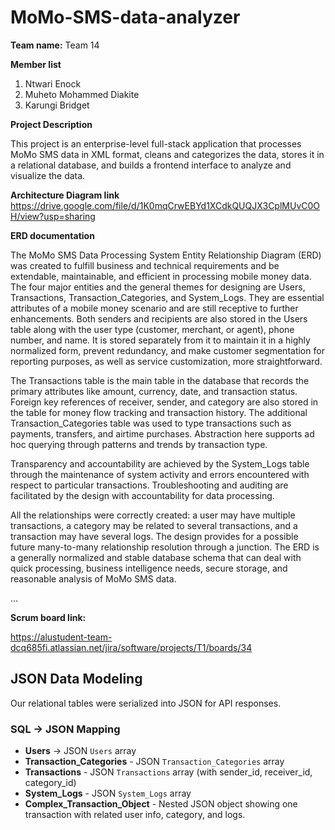 # MoMo-SMS-data-analyzer

**Team name:**
Team 14

**Member list**

1. Ntwari Enock
2. Muheto Mohammed Diakite
3. Karungi Bridget

**Project Description**

This project is an enterprise-level full-stack application that processes MoMo SMS data in XML format, cleans and categorizes the data, stores it in a relational database, and builds a frontend interface to analyze and visualize the data.

**Architecture Diagram link**
https://drive.google.com/file/d/1K0mqCrwEBYd1XCdkQUQJX3CplMUvC0OH/view?usp=sharing

**ERD documentation**

The MoMo SMS Data Processing System Entity Relationship Diagram (ERD) was created to fulfill business and technical requirements and be extendable, maintainable, and efficient in processing mobile money data. The four major entities and the general themes for designing are Users, Transactions, Transaction_Categories, and System_Logs. They are essential attributes of a mobile money scenario and are still receptive to further enhancements.
Both senders and recipients are also stored in the Users table along with the user type (customer, merchant, or agent), phone number, and name. It is stored separately from it to maintain it in a highly normalized form, prevent redundancy, and make customer segmentation for reporting purposes, as well as service customization, more straightforward.


The Transactions table is the main table in the database that records the primary attributes like amount, currency, date, and transaction status. Foreign key references of receiver, sender, and category are also stored in the table for money flow tracking and transaction history.
The additional Transaction_Categories table was used to type transactions such as payments, transfers, and airtime purchases. Abstraction here supports ad hoc querying through patterns and trends by transaction type.


Transparency and accountability are achieved by the System_Logs table through the maintenance of system activity and errors encountered with respect to particular transactions. Troubleshooting and auditing are facilitated by the design with accountability for data processing.


All the relationships were correctly created: a user may have multiple transactions, a category may be related to several transactions, and a transaction may have several logs. The design provides for a possible future many-to-many relationship resolution through a junction. The ERD is a generally normalized and stable database schema that can deal with quick processing, business intelligence needs, secure storage, and reasonable analysis of MoMo SMS data.


...








**Scrum board link:**

https://alustudent-team-dcq685fi.atlassian.net/jira/software/projects/T1/boards/34


## JSON Data Modeling
Our relational tables were serialized into JSON for API responses.  

### SQL → JSON Mapping
- **Users** → JSON `Users` array  
- **Transaction_Categories** - JSON `Transaction_Categories` array  
- **Transactions** - JSON `Transactions` array (with sender_id, receiver_id, category_id)  
- **System_Logs** - JSON `System_Logs` array  
- **Complex_Transaction_Object** - Nested JSON object showing one transaction with related user info, category, and logs.   
